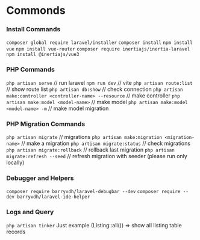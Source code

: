 # Commonds

### Install Commands
`composer global require laravel/installer`
`composer install`
`npm install vue`
`npm install vue-router`
`composer require inertiajs/inertia-laravel`
`npm install @inertiajs/vue3`

### PHP Commands
`php artisan serve` // run laravel
`npm run dev` // vite
`php artisan route:list` // show route list
`php artisan db:show` // check connection
`php artisan make:controller <controller-name> --resource` // make controller
`php artisan make:model <model-name>` // make model
`php artisan make:model <model-name> -m` // make model migration

### PHP Migration Commands
`php artisan migrate` // migrations
`php artisan make:migration <migration-name>` // make a migration
`php artisan migrate:status` // check migrations
`php artisan migrate:rollback` // rollback last migration
`php artisan migrate:refresh --seed` // refresh migration with seeder (please run only locally)

### Debugger and Helpers
`composer require barryvdh/laravel-debugbar --dev`
`composer require --dev barryvdh/laravel-ide-helper`

### Logs and Query
`php artisan tinker` Just example (Listing::all()) => show all listing table records